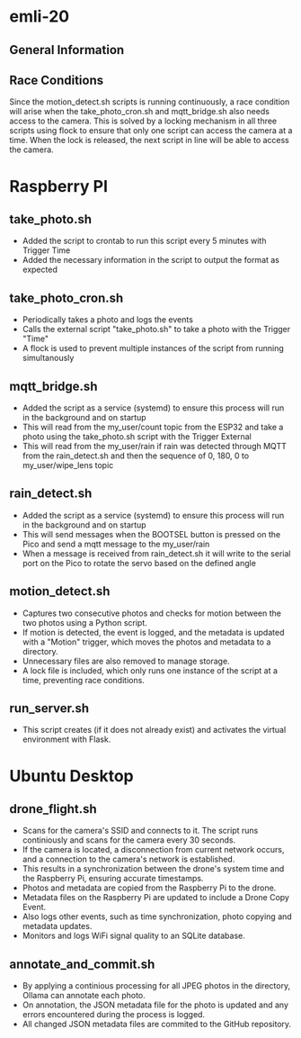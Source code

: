 # emli-20

## General Information

## Race Conditions
Since the motion_detect.sh scripts is running continuously, a race condition will arise when the take_photo_cron.sh and mqtt_bridge.sh also needs access to 
the camera. This is solved by a locking mechanism in all three scripts using flock to ensure that only one script can access the camera at a time.
When the lock is released, the next script in line will be able to access the camera.

# Raspberry PI

## take_photo.sh
- Added the script to crontab to run this script every 5 minutes with Trigger Time
- Added the necessary information in the script to output the format as expected

## take_photo_cron.sh
- Periodically takes a photo and logs the events
- Calls the external script "take_photo.sh" to take a photo with the Trigger "Time"
- A flock is used to prevent multiple instances of the script from running simultanously

## mqtt_bridge.sh
- Added the script as a service (systemd) to ensure this process will run in the background and on startup
- This will read from the my_user/count topic from the ESP32 and take a photo using the take_photo.sh script with the Trigger External
- This will read from the my_user/rain if rain was detected through MQTT from the rain_detect.sh and then the sequence of 0, 180, 0 to my_user/wipe_lens topic

## rain_detect.sh
- Added the script as a service (systemd) to ensure this process will run in the background and on startup
- This will send messages when the BOOTSEL button is pressed on the Pico and send a mqtt message to the my_user/rain
- When a message is received from rain_detect.sh it will write to the serial port on the Pico to rotate the servo based on the defined angle

## motion_detect.sh
- Captures two consecutive photos and checks for motion between the two photos using a Python script.
- If motion is detected, the event is logged, and the metadata is updated with a "Motion" trigger, which moves the photos and metadata to a directory.
- Unnecessary files are also removed to manage storage.
- A lock file is included, which only runs one instance of the script at a time, preventing race conditions.

## run_server.sh
- This script creates (if it does not already exist) and activates the virtual environment with Flask.

# Ubuntu Desktop

## drone_flight.sh
- Scans for the camera's SSID and connects to it. The script runs continiously and scans for the camera every 30 seconds.
- If the camera is located, a disconnection from current network occurs, and a connection to the camera's network is established.
- This results in a synchronization between the drone's system time and the Raspberry Pi, ensuring accurate timestamps.
- Photos and metadata are copied from the Raspberry Pi to the drone.
- Metadata files on the Raspberry Pi are updated to include a Drone Copy Event.
- Also logs other events, such as time synchronization, photo copying and metadata updates.
- Monitors and logs WiFi signal quality to an SQLite database.

## annotate_and_commit.sh
- By applying a continious processing for all JPEG photos in the directory, Ollama can annotate each photo.
- On annotation, the JSON metadata file for the photo is updated and any errors encountered during the process is logged.
- All changed JSON metadata files are commited to the GitHub repository.
